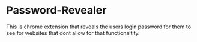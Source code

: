 # Password-Revealer
This is chrome extension that reveals the users login password for them to see for websites that dont allow for that functionaltity.
